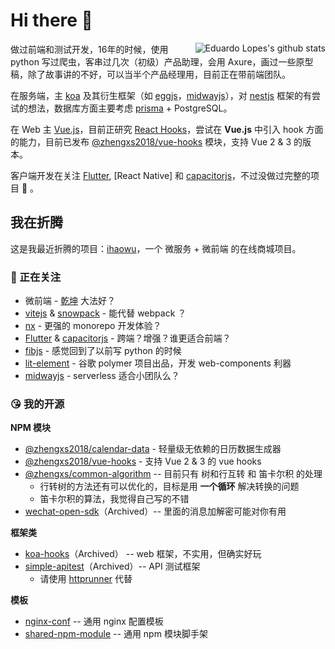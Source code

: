 

# Hi there 👋


<img  src="https://github-readme-stats.vercel.app/api?username=zhengxs2018&show_icons=true" alt="Eduardo Lopes's github stats" align="right" >


做过前端和测试开发，16年的时候，使用 python 写过爬虫，客串过几次（初级）产品助理，会用 Axure，画过一些原型稿，除了故事讲的不好，可以当半个产品经理用，目前正在带前端团队。


在服务端，主 [koa] 及其衍生框架（如 [eggjs]，[midwayjs]），对 [nestjs] 框架的有尝试的想法，数据库方面主要考虑 [prisma] + PostgreSQL。

在 Web 主 [Vue.js][vuejs]，目前正研究 [React Hooks]，尝试在 **Vue.js** 中引入 hook 方面的能力，目前已发布 [@zhengxs2018/vue-hooks] 模块，支持 Vue 2 & 3 的版本。

客户端开发在关注 [Flutter], [React Native] 和 [capacitorjs]，不过没做过完整的项目 👻 。


## 我在折腾

这是我最近折腾的项目：[ihaowu](https://github.com/ihaowu/ihaowu)，一个 微服务 + 微前端 的在线商城项目。


### 🧐 正在关注


- 微前端 - [乾坤](http://qiankun.umijs.org/) 大法好？
- [vitejs][vitejs] & [snowpack][snowpack] - 能代替 webpack ？
- [nx][nx] - 更强的 monorepo 开发体验？
- [Flutter][flutter] & [capacitorjs] - 跨端？增强？谁更适合前端？
- [fibjs](https://github.com/fibjs/fibjs) - 感觉回到了以前写 python 的时候
- [lit-element](https://lit-element.polymer-project.org/) - 谷歌 polymer 项目出品，开发 web-components 利器
- [midwayjs][midwayjs] - serverless 适合小团队么？

### 😘 我的开源
  
**NPM 模块**
  
- [@zhengxs2018/calendar-data](https://github.com/zhengxs2018/calendar-data) - 轻量级无依赖的日历数据生成器
- [@zhengxs2018/vue-hooks] - 支持 Vue 2 & 3 的 vue hooks
- [@zhengxs/common-algorithm](https://github.com/zhengxs2018/common-algorithm) -- 目前只有 树和行互转 和 笛卡尔积 的处理
  - 行转树的方法还有可以优化的，目标是用 **一个循环** 解决转换的问题
  - 笛卡尔积的算法，我觉得自己写的不错
- [wechat-open-sdk](https://github.com/zhengxs2018/wechat-open-sdk)（Archived）-- 里面的消息加解密可能对你有用

**框架类**

- [koa-hooks](https://github.com/zhengxs2018/koa-hooks)（Archived） -- web 框架，不实用，但确实好玩
- [simple-apitest](http://github.com/zhengxs2018/simple-apitest)（Archived）-- API 测试框架
  - 请使用 [httprunner](https://github.com/httprunner/httprunner) 代替

**模板**

- [nginx-conf](https://github.com/LittleDonkeyTechnologyCom/nginx-conf) -- 通用 nginx 配置模板
- [shared-npm-module](https://github.com/zhengxs2018/shared-node-browser-library-boilerplate) -- 通用 npm 模块脚手架


[koa]: https://koajs.com/
[eggjs]: https://eggjs.org/
[midwayjs]: https://midwayjs.org/
[nestjs]: https://nestjs.com/

[prisma]: https://www.prisma.io/

[flutter]: https://flutter.dev/
[reactnative]:https://reactnative.dev/
[vuejs]: https://cn.vuejs.org/index.html
[capacitorjs]: https://capacitorjs.com/

[vitejs]: http://github.com/vuejs/vite
[snowpack]: https://www.snowpack.dev/

[React Hooks]: https://zh-hans.reactjs.org/docs/hooks-intro.html
[@zhengxs2018/vue-hooks]: https://github.com/zhengxs2018/vue-hooks
[nx]: https://github.com/nrwl/nx

